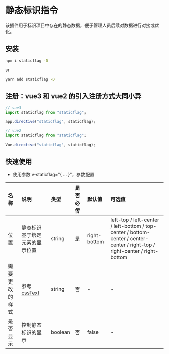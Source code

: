 # 静态标识指令

该插件用于标识项目中存在的静态数据，便于管理人员后续对数据进行对接或优化。

## 安装

```bash
npm i staticflag -D

or

yarn add staticflag -D
```

## 注册：vue3 和 vue2 的引入注册方式大同小异

```js
// vue3
import staticflag from "staticflag";

app.directive("staticflag", staticflag);
```

```js
// vue2
import staticflag from "staticflag";

Vue.directive("staticflag", staticflag);
```

## 快速使用

- 使用参数 v-staticflag="{ ... }"，参数配置

| 名称           | 说明                                                                             | 类型    | 是否必传 | 默认值       | 可选值                                                                                                                      |
| :------------- | :------------------------------------------------------------------------------- | :------ | :------- | :----------- | :-------------------------------------------------------------------------------------------------------------------------- |
| 位置           | 静态标识基于绑定元素的显示位置                                                   | string  | 是       | right-bottom | left-top / left-center / left-bottom / top-center / bottom-center / center-center / right-top / right-center / right-bottom |
| 需要更改的样式 | 参考 [cssText](https://developer.mozilla.org/zh-CN/docs/Web/API/CSSRule/cssText) | string  | 否       | -            | -                                                                                                                           |
| 是否显示       | 控制静态标识的显示                                                               | boolean | 否       | false        | -                                                                                                                           |
